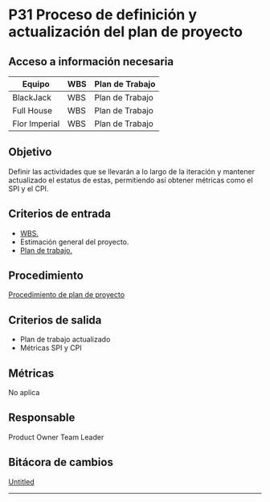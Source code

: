 # P31 Proceso de definición y actualización del plan de proyecto

## Acceso a información necesaria

| Equipo | WBS | Plan de Trabajo |
| --- | --- | --- |
| BlackJack | WBS | Plan de Trabajo |
| Full House | WBS | Plan de Trabajo |
| Flor Imperial | WBS | Plan de Trabajo |

## Objetivo[](https://ace-software-development.github.io/Manual-de-Operaciones/docs/Plantillas/PL03_Creaci%C3%B3n%20de%20Procesos#objetivo)

Definir las actividades que se llevarán a lo largo de la iteración y mantener actualizado el estatus de estas, permitiendo así obtener métricas como el SPI y el CPI.

## **Criterios de entrada**

- [WBS.](P31%20Proceso%20de%20definicio%CC%81n%20y%20actualizacio%CC%81n%20del%20pl%2087d9af16e8534c6897b915954bc66e51.md)
- Estimación general del proyecto.
- [Plan de trabajo.](P31%20Proceso%20de%20definicio%CC%81n%20y%20actualizacio%CC%81n%20del%20pl%2087d9af16e8534c6897b915954bc66e51.md)

## **Procedimiento**

[Procedimiento de plan de proyecto](P31%20Proceso%20de%20definicio%CC%81n%20y%20actualizacio%CC%81n%20del%20pl%2087d9af16e8534c6897b915954bc66e51/Procedimiento%20de%20plan%20de%20proyecto%20710c43edd1b74336bb476aef92c3a29d.csv)

## **Criterios de salida**

- Plan de trabajo actualizado
- Métricas SPI y CPI

## **Métricas**

No aplica

## Responsable

Product Owner
Team Leader

## Bitácora de cambios

[Untitled](P31%20Proceso%20de%20definicio%CC%81n%20y%20actualizacio%CC%81n%20del%20pl%2087d9af16e8534c6897b915954bc66e51/Untitled%20Database%20079d311c4bb54e4087f89c525e15d202.csv)

---
